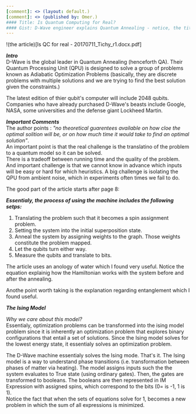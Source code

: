 ```yaml
---
[comment]: <> (layout: default.)  
[comment]: <> (published by: Omer.)   
#### Title: Is Quantum Computing for Real?
#### Gist: D-Wave engineer explains Quantum Annealing - notice, the title is misleading - it is only focused on QA.
---
```

!(the article)[Is QC for real - 20170711_Tichy_r1.docx.pdf]

**_Intro_**   
D-Wave is the global leader in Quantum Annealing (henceforth QA). Their Quantum Processing Unit (QPU) is designed to solve a group of problems known as Adiabatic Optimization Problems (basically, they are discrete problems with multiple solutions and we are trying to find the best solution given the constraints.)

The latest edition of thier qubit's computer will include 2048 qubits. Companies who have already purchased D-Wave's beasts include Google, NASA, some universities and the defense giant Lockheed Martin.

**_Important Comments_**   
The author points : _"no theoretical guarentees available on how cloe the optimal solition will be, or on how much time it would take to find an optimal solution"_.  
An important point is that the real challenge is the translatino of the problem to a quantum model so it can be solved.  
There is a tradeoff between running time and the quality of the problem.  
And important challenge is that we cannot know in advance which inputs will be easy or hard for which heuristics. 
A big challenge is isolating the QPU from ambient noise, which in experiments often times we fail to do.  

The good part of the article starts after page 8:

**_Essentialy, the process of using the machine includes the following setps:_**  
1. Translating the problem such that it becomes a spin assignment problem.  
2. Setting the system into the initial superposition state.  
3. Anneal the system by assigning weights to the graph. Those weights constitute the problem mapped.  
4. Let the qubits turn either way.  
5. Measure the qubits and translate to bits.  

The article uses an anology of water which I found very useful. Notice the equation explainig how the Hamiltonian works with the system before and after the annealing.  

Anothe point worth taking is the explanation regarding entanglement which I found useful.  


**_The Ising Model_**   

_Why we care about this model?_   
Essentialy, optimization problems can be transformed into the ising model problem since it is inherently an optimization problem that explores binary configurations that entail a set of solutions. Since the Ising model solves for the lowest energy state, it essentialy solves an optimization problem.

The D-Wave machine essentialy solves the Ising mode. That's it. The Ising model is a way to understand phase transitions (i.e. transformation between phases of matter via heating). The model assigns inputs such the the system evaluates to True state (using ordinary gates). Then, the gates are transformed to booleans. The booleans are then represented in IM Expression with assigned spins, which correspond to the bits (0= is -1, 1 is 1).  
Notice the fact that when the sets of equations solve for 1, becomes a new problem in which the sum of all expressions is minimized.



